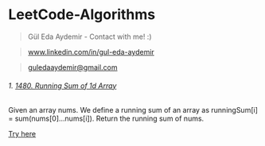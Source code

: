 # LeetCode-Algorithms
 
 > Gül Eda Aydemir - Contact with me! :)

> www.linkedin.com/in/gul-eda-aydemir

> guledaaydemir@gmail.com

###### 1. [1480. Running Sum of 1d Array](https://github.com/guledaaydemir/LeetCode-Algorithms/tree/master/1480.%20Running%20Sum%20of%201d%20Array)

Given an array nums. We define a running sum of an array as runningSum[i] = sum(nums[0]…nums[i]).
Return the running sum of nums.

[Try here](https://leetcode.com/problems/running-sum-of-1d-array/)